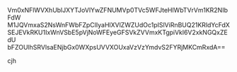 Vm0xNFlWVXhUblJXYTJoVlYwZFNUMVp0TVc5WFJteHlWbTVrVm1KR2NIbFdW
M1JQVmxaS2NsWnFWbFZpClIyaHlXVlZWZUdOc1pISlViRnBUQ21KRldYcFdX
SEJEVkRKU1IxWnVSbE5pVjNoWFEyeGFSVkZVVmxKTgpiVkl6V2xkNGQxZEdU
bFZOUlhSRVlsaENjbGx0WXpsUVVXOUxaVzVzYmdvS2FYRjMKCmRxdA==

cjh